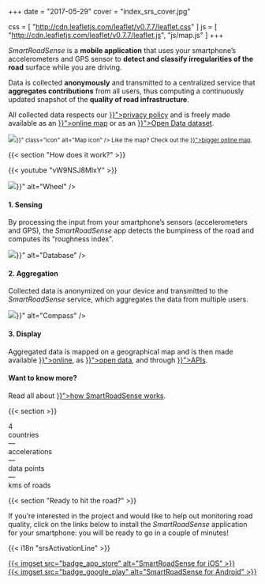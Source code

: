 +++
date = "2017-05-29"
cover = "index_srs_cover.jpg"

css = [
    "http://cdn.leafletjs.com/leaflet/v0.7.7/leaflet.css"
]
js = [
    "http://cdn.leafletjs.com/leaflet/v0.7.7/leaflet.js",
    "js/map.js"
]
+++

<div class="row">
<div class="col-md-6 col-lg-5 col-xl-4">

<p><i>SmartRoadSense</i> is a <b>mobile application</b> that uses your smartphone’s accelerometers and GPS sensor to <b>detect and classify irregularities of the road</b> surface while you are driving.</p>

<p>Data is collected <b>anonymously</b> and transmitted to a centralized service that <b>aggregates contributions</b> from all users, thus computing a continuously updated snapshot of the <b>quality of road infrastructure</b>.</p>

<p>All collected data respects our <a href="{{< langRef "data/privacy" >}}">privacy policy</a> and is freely made available as an <a href="{{< langRef "data/map" >}}">online map</a> or as an <a href="{{< langRef "data/open-data" >}}">Open Data dataset</a>.</p>

</div>
<div class="col-md-6 col-lg-7 col-xl-8">

<div id="mapdiv" class="small"></div>

<p><small><img src="{{< absRef "icons/map.svg" >}}" class="icon" alt="Map icon" /> Like the map? Check out the <a href="{{< langRef "data/map" >}}">bigger online map</a>.</small></p>

</div>
</div>

{{< section "How does it work?" >}}

{{< youtube "vW9NSJ8MlxY" >}}

<div class="row process">
    <div class="col-sm-12 col-lg-6">
        <div class="header">
            <div class="icon">
                <img src="{{< absRef "icons/wheel-primary.svg" >}}" alt="Wheel" />
            </div>
            <h4>1. Sensing</h4>
        </div>
        <div class="description">
            <p>By processing the input from your smartphone’s sensors (accelerometers and GPS), the <i>SmartRoadSense</i> app detects the bumpiness of the road and computes its “roughness index”.</p>
        </div>
    </div>
    <div class="col-sm-12 col-lg-6">
        <div class="header">
            <div class="icon">
                <img src="{{< absRef "icons/db-primary.svg" >}}" alt="Database" />
            </div>
            <h4>2. Aggregation</h4>
        </div>
        <div class="description">
            <p>Collected data is anonymized on your device and transmitted to the <i>SmartRoadSense</i> service, which aggregates the data from multiple users.</p>
        </div>
    </div>
    <div class="col-sm-12 col-lg-6">
        <div class="header">
            <div class="icon">
                <img src="{{< absRef "icons/compass-primary.svg" >}}" alt="Compass" />
            </div>
            <h4>3. Display</h4>
        </div>
        <div class="description">
            <p>Aggregated data is mapped on a geographical map and is then made available <a href="{{< langRef "data/map" >}}">online</a>, as <a href="{{< langRef "data/open-data" >}}">open data</a>, and through <a href="{{< langRef "data/developers" >}}">APIs</a>.</p>
        </div>
    </div>
    <div class="col-sm-12 col-lg-6">
        <div class="header">
            <div class="icon"></div>
            <h4>Want to know more?</h4>
        </div>
        <div class="description">
            <p>Read all about <a href="{{< langRef "project/how" >}}">how SmartRoadSense works</a>.</p>
        </div>
    </div>
</div>

{{< section >}}

<div class="row stats">
    <div class="col-6 col-lg-3">
        <div class="stat-counter">4</div>
        <div class="stat-description">countries</div>
    </div>
    <div class="col-6 col-lg-3">
        <div class="stat-counter"><span class="data-counter data-accel-values">&mdash;</span></div>
        <div class="stat-description">accelerations</div>
    </div>
    <div class="col-6 col-lg-3">
        <div class="stat-counter"><span class="data-counter data-points">&mdash;</span></div>
        <div class="stat-description">data points</div>
    </div>
    <div class="col-6 col-lg-3">
        <div class="stat-counter"><span class="data-counter data-roads">&mdash;</span></div>
        <div class="stat-description">kms of roads</div>
    </div>
</div>

{{< section "Ready to hit the road?" >}}

If you’re interested in the project and would like to help out monitoring road quality, click on the links below to install the *SmartRoadSense* application for your smartphone: you will be ready to go in a couple of minutes!

<p>
{{< i18n "srsActivationLine" >}}
</p>

<div class="row align-items-center justify-content-center">
    <div class="col-12 col-sm-6 col-lg-5 badge">
        <a href="https://itunes.apple.com/app/id1063716780">
            {{< imgset src="badge_app_store" alt="SmartRoadSense for iOS" >}}
        </a>
    </div>
    <div class="col-12 col-sm-6 col-lg-5 badge">
        <a href="https://play.google.com/store/apps/details?id=it.uniurb.smartroadsense">
            {{< imgset src="badge_google_play" alt="SmartRoadSense for Android" >}}
        </a>
    </div>
</div>
